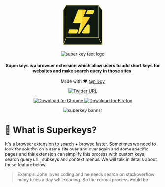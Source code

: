 <div align="center">
    <img src="extension/assets/img/logo128.png" alt="Superkey logo" />
    </br>
    </br>
    <img src="https://www.superkeys.app/superkeys-text.png" alt="super key text logo"/>
    
 <h4 color="yellow">Superkeys is a browser extension which allow users to add short keys for websites and make search query in those sites.</h4>
 <p>Made with ❤️ <a target="_blank" href="https://twitter.com/nil_ooy">@nilooy</a></p>
    
[![Twitter URL](https://img.shields.io/twitter/url/https/twitter.com/superkeys_app.svg?style=social&label=Follow%20%40superkeys_app)](https://twitter.com/superkeys_app)


<p align="center" >
    <a href="https://chrome.google.com/webstore/detail/superkeys/pipnngenjgpmcofmeifehbaihdojajbc">
    <img width="120" src="https://img.shields.io/badge/%20-Chrome-orange?logo=google-chrome&logoColor=white" alt="Download for Chrome" />
    </a>
    <a href="https://addons.mozilla.org/en-US/firefox/addon/superkeys/">
    <img width="110" src="https://img.shields.io/badge/%20-Firefox-red?logo=mozilla&logoColor=white" alt="Download for Firefox" />
    </a>
</p>


<img src="https://www.superkeys.app/banner3.svg" alt="superkey banner" width="600"/>

</div>

# 🧐 What is Superkeys?
It's a browser extension to search + browse faster. Sometimes we need to look for solution on a same site over and over again and some specific pages and this extension can simplify this process with custom keys, search query url , subkeys and context menus. We will talk in details about these feature below.

> Example: John loves coding and he needs search on stackoverflow many times a day while coding. So the normal process would be 






